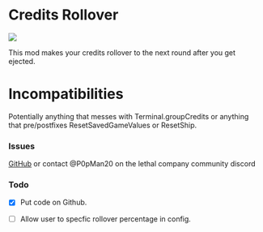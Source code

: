 # Credits Rollover

![](https://cdn.discordapp.com/attachments/926749935263698967/1182209177641300069/banner.png?ex=6583dd18&is=65716818&hm=253f7bcda6c51750d3176b275e79621a464308b8acc74acb3f1c18d92bef48e9&)

This mod makes your credits rollover to the next round after you get ejected.

# Incompatibilities

Potentially anything that messes with Terminal.groupCredits or anything that pre/postfixes ResetSavedGameValues or ResetShip.

### Issues

[GitHub](https://github.com/P0pMan20/CreditRollover) or contact @P0pMan20 on the lethal company community discord

### Todo

-[x] Put code on Github.

-[ ] Allow user to specfic rollover percentage in config.